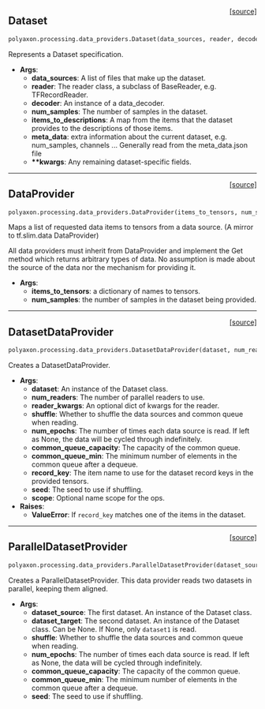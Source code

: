 <span style="float:right;">[[source]](https://github.com/polyaxon/polyaxon/blob/master/polyaxon/processing/data_providers.py#L15)</span>
## Dataset

```python
polyaxon.processing.data_providers.Dataset(data_sources, reader, decoder, num_samples=None, items_to_descriptions=None, meta_data=None)
```

Represents a Dataset specification.

- __Args__:
	- __data_sources__: A list of files that make up the dataset.
	- __reader__: The reader class, a subclass of BaseReader, e.g. TFRecordReader.
	- __decoder__: An instance of a data_decoder.
	- __num_samples__: The number of samples in the dataset.
	- __items_to_descriptions__: A map from the items that the dataset provides to
		the descriptions of those items.
	- __meta_data__: extra information about the current dataset, e.g. num_samples, channels ...
		Generally read from the meta_data.json file
	- __**kwargs__: Any remaining dataset-specific fields.


----

<span style="float:right;">[[source]](https://github.com/polyaxon/polyaxon/blob/master/polyaxon/processing/data_providers.py#L42)</span>
## DataProvider

```python
polyaxon.processing.data_providers.DataProvider(items_to_tensors, num_samples)
```

Maps a list of requested data items to tensors from a data source.
(A mirror to tf.slim.data DataProvider)

All data providers must inherit from DataProvider and implement the Get
method which returns arbitrary types of data. No assumption is made about the
source of the data nor the mechanism for providing it.

- __Args__:
	- __items_to_tensors__: a dictionary of names to tensors.
	- __num_samples__: the number of samples in the dataset being provided.


----

<span style="float:right;">[[source]](https://github.com/polyaxon/polyaxon/blob/master/polyaxon/processing/data_providers.py#L115)</span>
## DatasetDataProvider

```python
polyaxon.processing.data_providers.DatasetDataProvider(dataset, num_readers=1, reader_kwargs=None, shuffle=True, num_epochs=None, common_queue_capacity=256, common_queue_min=128, record_key='__record_key__', seed=None, scope=None)
```

Creates a DatasetDataProvider.

- __Args__:
	- __dataset__: An instance of the Dataset class.
	- __num_readers__: The number of parallel readers to use.
	- __reader_kwargs__: An optional dict of kwargs for the reader.
	- __shuffle__: Whether to shuffle the data sources and common queue when reading.
	- __num_epochs__: The number of times each data source is read. If left as None,
		the data will be cycled through indefinitely.
	- __common_queue_capacity__: The capacity of the common queue.
	- __common_queue_min__: The minimum number of elements in the common queue after a dequeue.
	- __record_key__: The item name to use for the dataset record keys in the provided tensors.
	- __seed__: The seed to use if shuffling.
	- __scope__: Optional name scope for the ops.
- __Raises__:
	- __ValueError__: If `record_key` matches one of the items in the dataset.


----

<span style="float:right;">[[source]](https://github.com/polyaxon/polyaxon/blob/master/polyaxon/processing/data_providers.py#L161)</span>
## ParallelDatasetProvider

```python
polyaxon.processing.data_providers.ParallelDatasetProvider(dataset_source, dataset_target, shuffle=True, num_epochs=None, common_queue_capacity=4096, common_queue_min=1024, seed=None)
```

Creates a ParallelDatasetProvider. This data provider reads two datasets
in parallel, keeping them aligned.

- __Args__:
	- __dataset_source__: The first dataset. An instance of the Dataset class.
	- __dataset_target__: The second dataset. An instance of the Dataset class.
		Can be None. If None, only `dataset1` is read.
	- __shuffle__: Whether to shuffle the data sources and common queue when
	  reading.
	- __num_epochs__: The number of times each data source is read. If left as None,
	  the data will be cycled through indefinitely.
	- __common_queue_capacity__: The capacity of the common queue.
	- __common_queue_min__: The minimum number of elements in the common queue after a dequeue.
	- __seed__: The seed to use if shuffling.
